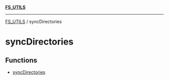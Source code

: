 [**FS_UTILS**](../README.md)

***

[FS_UTILS](../README.md) / syncDirectories

# syncDirectories

## Functions

- [syncDirectories](functions/syncDirectories.md)
